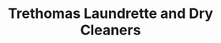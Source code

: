 ---
title: "Trethomas Laundrette and Dry Cleaners"
url: /trethomas/trethomas-laundrette-and-dry-cleaners/
shop: Wäscherei
---